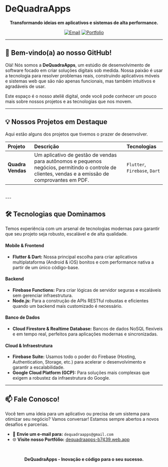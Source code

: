 # DeQuadraApps

<p align="center">
  <strong>Transformando ideias em aplicativos e sistemas de alta performance.</strong>
</p>

<p align="center">
  <a href="mailto:dequadraapps@gmail.com"><img src="https://img.shields.io/badge/Email-Fale_Conosco-blue?style=for-the-badge&logo=gmail" alt="Email"></a>
  <a href="https://dequadraapps-b7439.web.app"><img src="https://img.shields.io/badge/Portfólio-Online-green?style=for-the-badge&logo=firefox" alt="Portfolio"></a>
</p>

---

## 👋 Bem-vindo(a) ao nosso GitHub!

Olá! Nós somos a **DeQuadraApps**, um estúdio de desenvolvimento de software focado em criar soluções digitais sob medida. Nossa paixão é usar a tecnologia para resolver problemas reais, construindo aplicativos móveis e sistemas web que são não apenas funcionais, mas também intuitivos e agradáveis de usar.

Este espaço é o nosso ateliê digital, onde você pode conhecer um pouco mais sobre nossos projetos e as tecnologias que nos movem.

---

## 💡 Nossos Projetos em Destaque

Aqui estão alguns dos projetos que tivemos o prazer de desenvolver.

| Projeto | Descrição | Tecnologias |
| :--- | :--- | :--- |
| **Quadra Vendas** | Um aplicativo de gestão de vendas para autônomos e pequenos negócios, permitindo o controle de clientes, vendas e a emissão de comprovantes em PDF. | `Flutter`, `Firebase`, `Dart` |
<br>
---

## 🛠️ Tecnologias que Dominamos

Temos experiência com um arsenal de tecnologias modernas para garantir que seu projeto seja robusto, escalável e de alta qualidade.

#### Mobile & Frontend
* **Flutter & Dart:** Nossa principal escolha para criar aplicativos multiplataforma (Android & iOS) bonitos e com performance nativa a partir de um único código-base.

#### Backend
* **Firebase Functions:** Para criar lógicas de servidor seguras e escaláveis sem gerenciar infraestrutura.
* **Node.js:** Para a construção de APIs RESTful robustas e eficientes quando um backend mais customizado é necessário.

#### Banco de Dados
* **Cloud Firestore & Realtime Database:** Bancos de dados NoSQL flexíveis e em tempo real, perfeitos para aplicações modernas e sincronizadas.

#### Cloud & Infraestrutura
* **Firebase Suite:** Usamos todo o poder do Firebase (Hosting, Authentication, Storage, etc.) para acelerar o desenvolvimento e garantir a escalabilidade.
* **Google Cloud Platform (GCP):** Para soluções mais complexas que exigem a robustez da infraestrutura do Google.

---

## 📫 Fale Conosco!

Você tem uma ideia para um aplicativo ou precisa de um sistema para otimizar seu negócio? Vamos conversar! Estamos sempre abertos a novos desafios e parcerias.

* 📧 **Envie um e-mail para:** `dequadraapps@gmail.com`
* 🌐 **Visite nosso Portfólio:** [dequadraapps-b7439.web.app](https://dequadraapps-b7439.web.app)

<br>

<p align="center">
  <strong>DeQuadraApps - Inovação e código para o seu sucesso.</strong>
</p>
